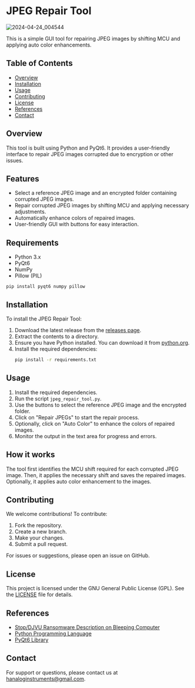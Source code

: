 # JPEG Repair Tool

![2024-04-24_004544](https://github.com/DRCRecoveryData/JPEG-Repair-Tool/assets/85211068/673f449b-be21-4075-8441-eef37a9f9dc0)

This is a simple GUI tool for repairing JPEG images by shifting MCU and applying auto color enhancements.

## Table of Contents
- [Overview](#overview)
- [Installation](#installation)
- [Usage](#usage)
- [Contributing](#contributing)
- [License](#license)
- [References](#references)
- [Contact](#contact)

## Overview

This tool is built using Python and PyQt6. It provides a user-friendly interface to repair JPEG images corrupted due to encryption or other issues.

## Features

- Select a reference JPEG image and an encrypted folder containing corrupted JPEG images.
- Repair corrupted JPEG images by shifting MCU and applying necessary adjustments.
- Automatically enhance colors of repaired images.
- User-friendly GUI with buttons for easy interaction.

## Requirements

- Python 3.x
- PyQt6
- NumPy
- Pillow (PIL)

```pip install pyqt6 numpy pillow```

## Installation

To install the JPEG Repair Tool:

1. Download the latest release from the [releases page](https://github.com/DRCRecoveryData/JPEG-Repair-Tool/releases).
2. Extract the contents to a directory.
3. Ensure you have Python installed. You can download it from [python.org](https://www.python.org/).
4. Install the required dependencies:
    ```sh
    pip install -r requirements.txt
    ```

## Usage

1. Install the required dependencies.
2. Run the script `jpeg_repair_tool.py`.
3. Use the buttons to select the reference JPEG image and the encrypted folder.
4. Click on "Repair JPEGs" to start the repair process.
5. Optionally, click on "Auto Color" to enhance the colors of repaired images.
6. Monitor the output in the text area for progress and errors.

## How it works

The tool first identifies the MCU shift required for each corrupted JPEG image. Then, it applies the necessary shift and saves the repaired images. Optionally, it applies auto color enhancement to the images.

## Contributing

We welcome contributions! To contribute:

1. Fork the repository.
2. Create a new branch.
3. Make your changes.
4. Submit a pull request.

For issues or suggestions, please open an issue on GitHub.

## License

This project is licensed under the GNU General Public License (GPL). See the [LICENSE](LICENSE) file for details.

## References

- [Stop/DJVU Ransomware Description on Bleeping Computer](https://www.bleepingcomputer.com/news/security/djvu-ransomware-updated-to-v91-uses-new-encryption-mode/)
- [Python Programming Language](https://www.python.org/)
- [PyQt6 Library](https://pypi.org/project/PyQt6/)

## Contact

For support or questions, please contact us at [hanaloginstruments@gmail.com](mailto:hanaloginstruments@gmail.com).
